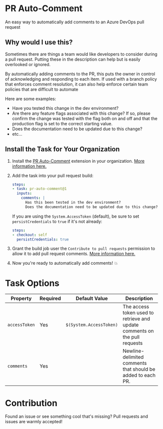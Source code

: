 # PR Auto-Comment
An easy way to automatically add comments to an Azure DevOps pull request

## Why would I use this?
Sometimes there are things a team would like developers to consider during a pull request.
Putting these in the description can help but is easily overlooked or ignored.

By automatically adding comments to the PR, this puts the owner in control of acknowledging and responding to each item.
If used with a branch policy that enforces comment resolution, it can also help enforce certain team policies that are difficult to automate

Here are some examples:
* Have you tested this change in the dev environment?
* Are there any feature flags associated with this change? If so, please confirm the change was tested with the flag both on and off and that the production flag is set to the correct starting value.
* Does the documentation need to be updated due to this change?
* etc...

## Install the Task for Your Organization
1. Install the [PR Auto-Comment](https://marketplace.visualstudio.com/items?itemName=tylermurry.pr-auto-comment) extension in your organization. [More information here.](https://docs.microsoft.com/en-us/azure/devops/marketplace/install-extension?view=azure-devops&tabs=browser)
1. Add the task into your pull request build:

    ```yml
    steps:
    - task: pr-auto-comment@1
      inputs:
        comments: |
          Has this been tested in the dev environment?
          Does the documentation need to be updated due to this change?
    ```
    If you are using the `System.AccessToken` (default), be sure to set `persistCredentials` to `true` if it's not already:
    ```yml
    steps:
    - checkout: self
      persistCredentials: true
    ```  
1. Grant the build job user the `Contribute to pull requests` permission to allow it to add pull request comments. [More information here.](https://docs.microsoft.com/en-us/azure/devops/organizations/security/set-git-tfvc-repository-permissions?view=azure-devops#set-git-repository-permissions)
1. Now you're ready to automatically add comments! 💥

# Task Options
| Property               | Required | Default Value                       | Description                                                                 |
| -----------------------|----------|-------------------------------------|-----------------------------------------------------------------------------|
| `accessToken`          | Yes      | `$(System.AccessToken)`             | The access token used to retrieve and update comments on the pull requests  |
| `comments   `          | Yes      |                                     | Newline-delimited comments that should be added to each PR.                 |

# Contribution
Found an issue or see something cool that's missing? Pull requests and issues are warmly accepted!   
